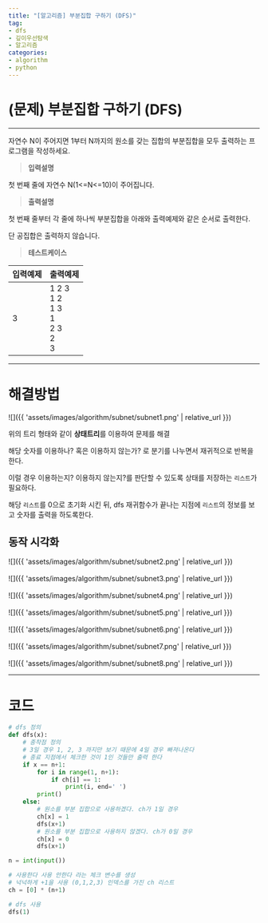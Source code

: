 ```yaml
---
title: "[알고리즘] 부분집합 구하기 (DFS)"
tag:
- dfs
- 깊이우선탐색
- 알고리즘
categories:
- algorithm
- python
---
```


# (문제) 부분집합 구하기 (DFS)
---

자연수 N이 주어지면 1부터 N까지의 원소를 갖는 집합의 부분집합을 모두 출력하는 프로그램을 작성하세요. 

> **입력설명**

첫 번째 줄에 자연수 N(1<=N<=10)이 주어집니다.


> **출력설명**

첫 번째 줄부터 각 줄에 하나씩 부분집합을 아래와 출력예제와 같은 순서로 출력한다.

단 공집합은 출력하지 않습니다.


> **테스트케이스**
 

| 입력예제 | 출력예제 |
| -------- | -------- | 
| 3 | 1 2 3<br>1 2<br>1 3<br>1<br>2 3<br>2<br>3 | 

---
# 해결방법
![]({{ 'assets/images/algorithm/subnet/subnet1.png' | relative_url }})

위의 트리 형태와 같이 **상태트리**를 이용하여 문제를 해결

해당 숫자를 이용하나? 혹은 이용하지 않는가? 로 분기를 나누면서 재귀적으로 반복을 한다.

이럴 경우 이용하는지? 이용하지 않는지?를 판단할 수 있도록 상태를 저장하는 `리스트`가 필요하다.

해당 `리스트`를 0으로 초기화 시킨 뒤, dfs 재귀함수가 끝나는 지점에 `리스트`의 정보를 보고 숫자를 출력을 하도록한다.
## 동작 시각화
![]({{ 'assets/images/algorithm/subnet/subnet2.png' | relative_url }})
<br><br>
![]({{ 'assets/images/algorithm/subnet/subnet3.png' | relative_url }})
<br><br>
![]({{ 'assets/images/algorithm/subnet/subnet4.png' | relative_url }})
<br><br>
![]({{ 'assets/images/algorithm/subnet/subnet5.png' | relative_url }})
<br><br>
![]({{ 'assets/images/algorithm/subnet/subnet6.png' | relative_url }})
<br><br>
![]({{ 'assets/images/algorithm/subnet/subnet7.png' | relative_url }})
<br><br>
![]({{ 'assets/images/algorithm/subnet/subnet8.png' | relative_url }})

---
# 코드
```python
# dfs 정의
def dfs(x):
    # 종착점 정의
    # 3일 경우 1, 2, 3 까지만 보기 때문에 4일 경우 빠져나온다
    # 종료 지점에서 체크한 것이 1인 것들만 출력 한다
    if x == n+1:
        for i in range(1, n+1):
            if ch[i] == 1:
                print(i, end=' ')
        print()
    else:
        # 원소를 부분 집합으로 사용하겠다. ch가 1일 경우
        ch[x] = 1
        dfs(x+1)
        # 원소를 부분 집합으로 사용하지 않겠다. ch가 0일 경우
        ch[x] = 0
        dfs(x+1)

n = int(input())

# 사용한다 사용 안한다 라는 체크 변수를 생성
# 넉넉하게 +1을 사용 (0,1,2,3) 인덱스를 가진 ch 리스트
ch = [0] * (n+1)

# dfs 사용
dfs(1)
```

